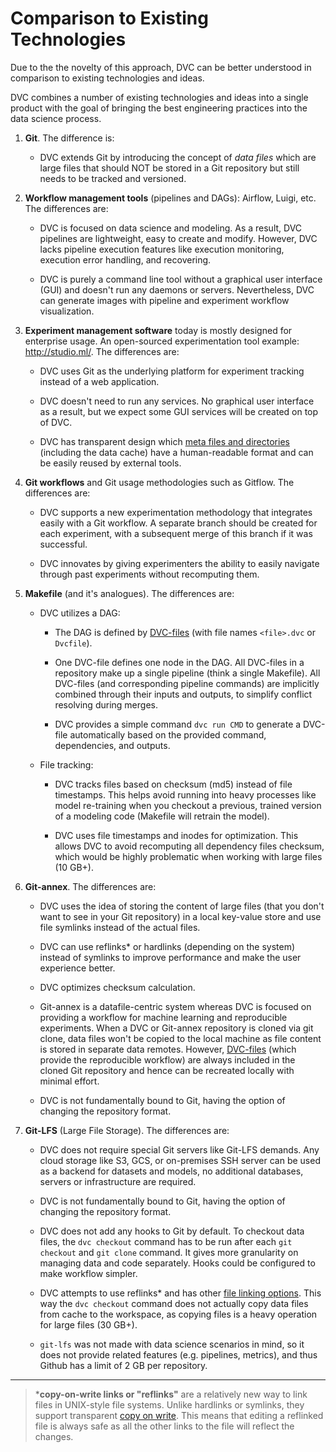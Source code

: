 # Comparison to Existing Technologies

Due to the the novelty of this approach, DVC can be better understood in
comparison to existing technologies and ideas.

DVC combines a number of existing technologies and ideas into a single product
with the goal of bringing the best engineering practices into the data science
process.

1. **Git**. The difference is:

   - DVC extends Git by introducing the concept of _data files_ which are large
     files that should NOT be stored in a Git repository but still needs to be
     tracked and versioned.

2. **Workflow management tools** (pipelines and DAGs): Airflow, Luigi, etc. The
   differences are:

   - DVC is focused on data science and modeling. As a result, DVC pipelines are
     lightweight, easy to create and modify. However, DVC lacks pipeline
     execution features like execution monitoring, execution error handling, and
     recovering.

   - DVC is purely a command line tool without a graphical user interface (GUI)
     and doesn't run any daemons or servers. Nevertheless, DVC can generate
     images with pipeline and experiment workflow visualization.

3. **Experiment management software** today is mostly designed for enterprise
   usage. An open-sourced experimentation tool example: http://studio.ml/. The
   differences are:

   - DVC uses Git as the underlying platform for experiment tracking instead of
     a web application.

   - DVC doesn't need to run any services. No graphical user interface as a
     result, but we expect some GUI services will be created on top of DVC.

   - DVC has transparent design which
     [meta files and directories](/doc/user-guide/dvc-files-and-directories)
     (including the data cache) have a human-readable format and can be easily
     reused by external tools.

4. **Git workflows** and Git usage methodologies such as Gitflow. The
   differences are:

   - DVC supports a new experimentation methodology that integrates easily with
     a Git workflow. A separate branch should be created for each experiment,
     with a subsequent merge of this branch if it was successful.

   - DVC innovates by giving experimenters the ability to easily navigate
     through past experiments without recomputing them.

5) **Makefile** (and it's analogues). The differences are:

   - DVC utilizes a DAG:

     - The DAG is defined by [DVC-files](/doc/user-guide/dvc-file-format) (with
       file names `<file>.dvc` or `Dvcfile`).

     - One DVC-file defines one node in the DAG. All DVC-files in a repository
       make up a single pipeline (think a single Makefile). All DVC-files (and
       corresponding pipeline commands) are implicitly combined through their
       inputs and outputs, to simplify conflict resolving during merges.

     - DVC provides a simple command `dvc run CMD` to generate a DVC-file
       automatically based on the provided command, dependencies, and outputs.

   - File tracking:

     - DVC tracks files based on checksum (md5) instead of file timestamps. This
       helps avoid running into heavy processes like model re-training when you
       checkout a previous, trained version of a modeling code (Makefile will
       retrain the model).

     - DVC uses file timestamps and inodes for optimization. This allows DVC to
       avoid recomputing all dependency files checksum, which would be highly
       problematic when working with large files (10 GB+).

6. **Git-annex**. The differences are:

   - DVC uses the idea of storing the content of large files (that you don't
     want to see in your Git repository) in a local key-value store and use file
     symlinks instead of the actual files.

   - DVC can use reflinks\* or hardlinks (depending on the system) instead of
     symlinks to improve performance and make the user experience better.

   - DVC optimizes checksum calculation.

   - Git-annex is a datafile-centric system whereas DVC is focused on providing
     a workflow for machine learning and reproducible experiments. When a DVC or
     Git-annex repository is cloned via git clone, data files won't be copied to
     the local machine as file content is stored in separate data remotes.
     However, [DVC-files](/doc/user-guide/dvc-file-format) (which provide the
     reproducible workflow) are always included in the cloned Git repository and
     hence can be recreated locally with minimal effort.

   - DVC is not fundamentally bound to Git, having the option of changing the
     repository format.

7) **Git-LFS** (Large File Storage). The differences are:

   - DVC does not require special Git servers like Git-LFS demands. Any cloud
     storage like S3, GCS, or on-premises SSH server can be used as a backend
     for datasets and models, no additional databases, servers or infrastructure
     are required.

   - DVC is not fundamentally bound to Git, having the option of changing the
     repository format.

   - DVC does not add any hooks to Git by default. To checkout data files, the
     `dvc checkout` command has to be run after each `git checkout` and
     `git clone` command. It gives more granularity on managing data and code
     separately. Hooks could be configured to make workflow simpler.

   - DVC attempts to use reflinks\* and has other
     [file linking options](/docs/user-guide/large-dataset-optimization#file-link-types-for-the-dvc-cache).
     This way the `dvc checkout` command does not actually copy data files from
     cache to the workspace, as copying files is a heavy operation for large
     files (30 GB+).

   - `git-lfs` was not made with data science scenarios in mind, so it does not
     provide related features (e.g. pipelines, metrics), and thus Github has a
     limit of 2 GB per repository.

---

> \***copy-on-write links or "reflinks"** are a relatively new way to link files
> in UNIX-style file systems. Unlike hardlinks or symlinks, they support
> transparent [copy on write](https://en.wikipedia.org/wiki/Copy-on-write). This
> means that editing a reflinked file is always safe as all the other links to
> the file will reflect the changes.
